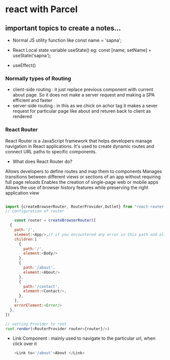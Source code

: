 # react with Parcel 

## important topics to create a notes...
- Normal JS utility function like const name = 'sapna';
- React Local state variable useState() 
eg: const [name, setName] = useState('sapna');

- useEffect() 

### Normally types of Routing 
- client-side routing : it just replace previous component with current about page. So it does not make a server request and making a SPA efficient and faster 
- server-side routing : in this as we chick on achor tag it makes a sever request for particular page like about and returen back to client as rendered 

### React Router 
React Router is a JavaScript framework that helps developers manage navigation in React applications. It's used to create dynamic routes and connect URL paths to specific components. 
- What does React Router do?

Allows developers to define routes and map them to components 
Manages transitions between different views or sections of an app without requiring full page reloads 
Enables the creation of single-page web or mobile apps 
Allows the use of browser history features while preserving the right application view 

```javascript

import {createBrowserRouter, RouterProvider,Outlet} from "react-router-dom";
// configuration of router

    const router = createBrowserRouter([
  {
    path:'/',
    element:<App/>,// if you encountered any error in this path and all errorElement will render
    children:[
      {
        path:'/',
        element:<Body/>
      },
      {
        path:'/about',
        element:<About/>
      },
      {
        path:'/contact',
        element:<Contact/>,
      },
    ],
    errorElement:<Error/>
  },
])

// setting Provider to root 
root.render(<RouterProvider router={router}/>)

```

- Link Component : mainly used to navigate to the particular url, when click over it 

```javascript
    <Link to='/about'>About </Link>
```